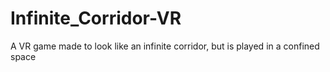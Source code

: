 # Infinite_Corridor-VR
A VR game made to look like an infinite corridor, but is played in a confined space
